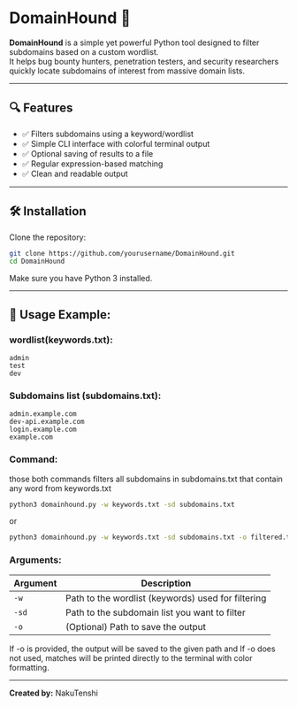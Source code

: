 # DomainHound 🐺

**DomainHound** is a simple yet powerful Python tool designed to filter subdomains based on a custom wordlist.  
It helps bug bounty hunters, penetration testers, and security researchers quickly locate subdomains of interest from massive domain lists.

---

## 🔍 Features

- ✅ Filters subdomains using a keyword/wordlist
- ✅ Simple CLI interface with colorful terminal output
- ✅ Optional saving of results to a file
- ✅ Regular expression-based matching
- ✅ Clean and readable output

---

## 🛠️ Installation

Clone the repository:

```bash
git clone https://github.com/yourusername/DomainHound.git
cd DomainHound
```
Make sure you have Python 3 installed.

---
## 🚀 Usage Example:
### wordlist(keywords.txt):
```
admin
test
dev
```
### Subdomains list (subdomains.txt):
```
admin.example.com
dev-api.example.com
login.example.com
example.com
```

### Command:
those both commands filters all subdomains in subdomains.txt that contain any word from keywords.txt

```bash
python3 domainhound.py -w keywords.txt -sd subdomains.txt
```
or
```bash
python3 domainhound.py -w keywords.txt -sd subdomains.txt -o filtered.txt
```


### Arguments:

| Argument | Description |
|----------|-------------|
| `-w`     | Path to the wordlist (keywords) used for filtering |
| `-sd`    | Path to the subdomain list you want to filter |
| `-o`     | (Optional) Path to save the output |

If -o is provided, the output will be saved to the given path and If -o does not used, matches will be printed directly to the terminal with color formatting.

---
**Created by:** NakuTenshi
